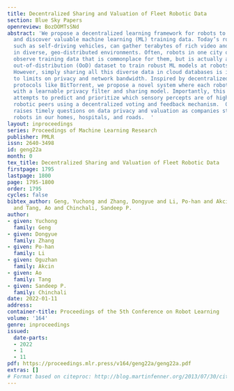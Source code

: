 ```yaml
---
title: Decentralized Sharing and Valuation of Fleet Robotic Data
section: Blue Sky Papers
openreview: BozDOMTsSNd
abstract: 'We propose a decentralized learning framework for robots to trade, price,
  and discover valuable machine learning (ML) training data. Today’s robotic fleets,
  such as self-driving vehicles, can gather terabytes of rich video and LIDAR data
  in diverse, geo-distributed environments. Often, robots in one city or home might
  observe training data that is commonplace for them, but is actually a valuable,
  out-of-distribution (OoD) dataset to train robust ML models at robots elsewhere.
  However, simply sharing all this diverse data in cloud databases is infeasible due
  to limits on privacy and network bandwidth. Inspired by decentralized file sharing
  protocols like BitTorrent, we propose a novel system where each robot is provisioned
  with a learnable privacy filter and sharing model. Importantly, this sharing model
  attempts to predict and prioritize which sensory percepts are of high value to other
  robotic peers using a decentralized voting and feedback mechanism.  Our scheme naturally
  raises timely questions on data privacy and valuation as companies start to deploy
  robots in our homes, hospitals, and roads.  '
layout: inproceedings
series: Proceedings of Machine Learning Research
publisher: PMLR
issn: 2640-3498
id: geng22a
month: 0
tex_title: Decentralized Sharing and Valuation of Fleet Robotic Data
firstpage: 1795
lastpage: 1800
page: 1795-1800
order: 1795
cycles: false
bibtex_author: Geng, Yuchong and Zhang, Dongyue and Li, Po-han and Akcin, Oguzhan
  and Tang, Ao and Chinchali, Sandeep P.
author:
- given: Yuchong
  family: Geng
- given: Dongyue
  family: Zhang
- given: Po-han
  family: Li
- given: Oguzhan
  family: Akcin
- given: Ao
  family: Tang
- given: Sandeep P.
  family: Chinchali
date: 2022-01-11
address:
container-title: Proceedings of the 5th Conference on Robot Learning
volume: '164'
genre: inproceedings
issued:
  date-parts:
  - 2022
  - 1
  - 11
pdf: https://proceedings.mlr.press/v164/geng22a/geng22a.pdf
extras: []
# Format based on citeproc: http://blog.martinfenner.org/2013/07/30/citeproc-yaml-for-bibliographies/
---
```

